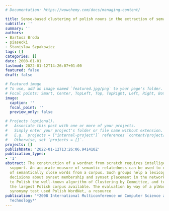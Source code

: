 ```yaml
---
# Documentation: https://wowchemy.com/docs/managing-content/

title: Sense-based clustering of polish nouns in the extraction of semantic relatedness
subtitle: ''
summary: ''
authors:
- Bartosz Broda
- piasecki
- Stanislaw Szpakowicz
tags: []
categories: []
date: 2008-01-01
lastmod: 2022-01-12T14:26:07+01:00
featured: false
draft: false

# Featured image
# To use, add an image named `featured.jpg/png` to your page's folder.
# Focal points: Smart, Center, TopLeft, Top, TopRight, Left, Right, BottomLeft, Bottom, BottomRight.
image:
  caption: ''
  focal_point: ''
  preview_only: false

# Projects (optional).
#   Associate this post with one or more of your projects.
#   Simply enter your project's folder or file name without extension.
#   E.g. `projects = ["internal-project"]` references `content/project/deep-learning/index.md`.
#   Otherwise, set `projects = []`.
projects: []
publishDate: '2022-01-12T13:26:06.941410Z'
publication_types:
- '1'
abstract: The construction of a wordnet from scratch requires intelligent software
  support. An accurate measure of semantic relatedness can be used to extract groups
  of semantically close words from a corpus. Such groups help a lexicographer make
  decisions about synset membership and synset placement in the network. We have adapted
  to Polish the well-known algorithm of Clustering by Committee, and tested it on
  the largest Polish corpus available. The evaluation by way of a plWordNet-based
  synonymy test used Polish WordNet, a resource
publication: '*2008 International Multiconference on Computer Science and Information
  Technology*'
---
```

